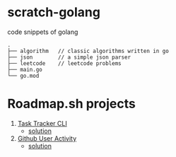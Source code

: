 # scratch-golang
code snippets of golang

```
.
├── algorithm   // classic algorithms written in go
├── json        // a simple json parser
├── leetcode    // leetcode problems
├── main.go
└── go.mod

```

# Roadmap.sh projects
1. [Task Tracker CLI](https://roadmap.sh/projects/task-tracker)
   * [solution](https://github.com/HarveyTvT/scratch-golang/tree/master/roadmapsh/tasktracker)
2. [Github User Activity](https://roadmap.sh/projects/github-user-activity)
   * [solution](https://github.com/HarveyTvT/scratch-golang/tree/master/roadmapsh/githubuseractivity)
